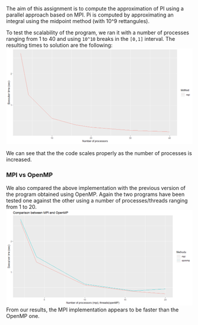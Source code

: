 The aim of this assignment is to compute the approximation of PI using a parallel approach based on MPI. Pi is computed by approximating an integral using the midpoint method (with 10^9 rettangules).

To test the scalability of the program, we ran it with a number of processes
ranging from 1 to 40 and using `10^10` breaks in the `[0,1]` interval.
The resulting times to solution are the following:
![mpi_scaling](mpi_scaling.png)

We can see that the the code scales properly as the number of processes is
increased.

### MPI vs OpenMP
We also compared the above implementation with the previous version of the
program obtained using OpenMP. Again the two programs have been tested one against
the other using a number of processes/threads ranging from 1 to 20.
![mpi_vs_openmp](mpi_vs_openmp.png)
From our results, the MPI implementation appears to be faster than the OpenMP
one.
